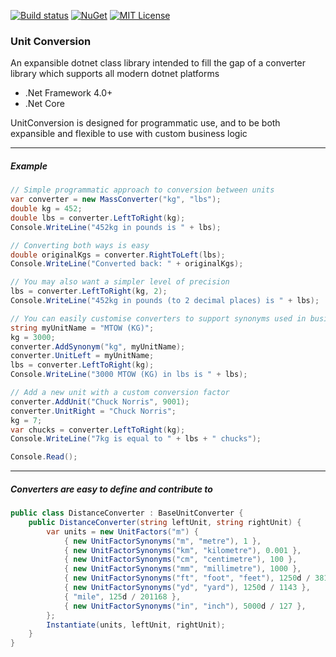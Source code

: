 ﻿[![Build status](https://ci.appveyor.com/api/projects/status/9oix5m8lgqybda72?svg=true)](https://ci.appveyor.com/project/Stratajet/unit-conversion)
[![NuGet](https://img.shields.io/nuget/v/UnitConversion.svg?maxAge=2592000)](https://www.nuget.org/packages/UnitConversion)
[![MIT License](https://img.shields.io/github/license/Stratajet/UnitConversion.svg)](https://raw.githubusercontent.com/Stratajet/UnitConversion/master/LICENSE)

### Unit Conversion

An expansible dotnet class library intended to fill the gap of a converter library which supports all modern dotnet platforms
* .Net Framework 4.0+
* .Net Core

UnitConversion is designed for programmatic use, and to be both expansible and flexible to use with custom business logic

***
##### Example

```C#
// Simple programmatic approach to conversion between units
var converter = new MassConverter("kg", "lbs");
double kg = 452;
double lbs = converter.LeftToRight(kg);
Console.WriteLine("452kg in pounds is " + lbs);

// Converting both ways is easy
double originalKgs = converter.RightToLeft(lbs);
Console.WriteLine("Converted back: " + originalKgs);

// You may also want a simpler level of precision
lbs = converter.LeftToRight(kg, 2);
Console.WriteLine("452kg in pounds (to 2 decimal places) is " + lbs);

// You can easily customise converters to support synonyms used in business logic, such as those stored on a database
string myUnitName = "MTOW (KG)";
kg = 3000;
converter.AddSynonym("kg", myUnitName);
converter.UnitLeft = myUnitName;
lbs = converter.LeftToRight(kg);
Console.WriteLine("3000 MTOW (KG) in lbs is " + lbs);

// Add a new unit with a custom conversion factor
converter.AddUnit("Chuck Norris", 9001);
converter.UnitRight = "Chuck Norris";
kg = 7;
var chucks = converter.LeftToRight(kg);
Console.WriteLine("7kg is equal to " + lbs + " chucks");

Console.Read();
```

****
##### Converters are easy to define and contribute to
```C#
public class DistanceConverter : BaseUnitConverter {
    public DistanceConverter(string leftUnit, string rightUnit) {
        var units = new UnitFactors("m") {
            { new UnitFactorSynonyms("m", "metre"), 1 },
            { new UnitFactorSynonyms("km", "kilometre"), 0.001 },
            { new UnitFactorSynonyms("cm", "centimetre"), 100 },
            { new UnitFactorSynonyms("mm", "millimetre"), 1000 },
            { new UnitFactorSynonyms("ft", "foot", "feet"), 1250d / 381 },
            { new UnitFactorSynonyms("yd", "yard"), 1250d / 1143 },
            { "mile", 125d / 201168 },
            { new UnitFactorSynonyms("in", "inch"), 5000d / 127 },
        };
        Instantiate(units, leftUnit, rightUnit);
    }
}
```